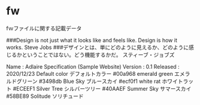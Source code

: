 # fw

fｗファイルに関する記載データ


###Design is not just what it looks like and feels like. Design is how it works.
Steve Jobs
###デザインとは、単にどのように見えるか、どのように感じるかということではない。どう機能するかだ。
スティーブ・ジョブズ

Name       : Adlaire Specification (Sample Website)
Version    : 0.1
Released   : 2020/12/23
Default color デフォルトカラー
#00a968 emerald green  エメラルドグリーン
#3498db Blue Sky  ブルースカイ
#ecf0f1 white rat ホワイトラット
#ECEEF1 Silver Tree シルバーツリー
#40AAEF Summer Sky サマースカイ
#58BE89 Solitude ソリチュード
